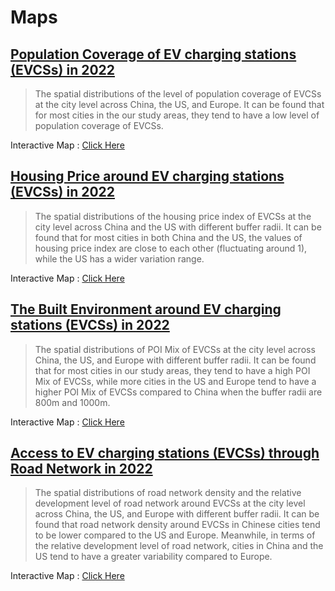 # Maps

<!-- ![Figure A-2](../imgs/p1.png) -->


<!-- ## [Spatial Distributions of EVCSs](./AB.md)
> the spatial distributions of EVCSs across the three study areas. -->


<!-- Interactive Map : [Click Here](./AB.md) -->

## [Population Coverage of EV charging stations (EVCSs) in 2022](./C.md)

> The spatial distributions of the level of population coverage of EVCSs at the city level across China, the US, and Europe. It can be found that for most cities in the our study areas, they tend to have a low level of population coverage of EVCSs.

<!-- ![Figure C-1](../imgs/p3.png) -->
Interactive Map : [Click Here](./C.md)

## [Housing Price around EV charging stations (EVCSs) in 2022](./D.md)

> The spatial distributions of the housing price index of EVCSs at the city level across China and the US with different buffer radii. It can be found that for most cities in both China and the US, the values of housing price index are close to each other (fluctuating around 1), while the US has a wider variation range.


<!-- ![Figure D-1](../imgs/p4.png) -->
<!-- ![Figure D-1](../imgs/p5.png) -->
Interactive Map : [Click Here](./D.md)

## [The Built Environment around EV charging stations (EVCSs) in 2022](./E.md)

> The spatial distributions of POI Mix of EVCSs at the city level across China, the US, and Europe with different buffer radii. It can be found that for most cities in our study areas, they tend to have a high POI Mix of EVCSs, while more cities in the US and Europe tend to have a higher POI Mix of EVCSs compared to China when the buffer radii are 800m and 1000m.


<!-- ![Figure E-1](../imgs/p6.png) -->
<!-- ![Figure E-1](../imgs/p7.png) -->
Interactive Map : [Click Here](./E.md)

## [Access to EV charging stations (EVCSs) through Road Network in 2022](./F.md)

> The spatial distributions of road network density and the relative development level of road network around EVCSs at the city level across China, the US, and Europe with different buffer radii. It can be found that road network density around EVCSs in Chinese cities tend to be lower compared to the US and Europe. Meanwhile, in terms of the relative development level of road network, cities in China and the US tend to have a greater variability compared to Europe.

<!-- ![Figure F-1](../imgs/p8.png) -->

Interactive Map : [Click Here](./F.md)